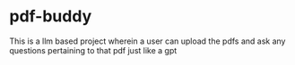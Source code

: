 # pdf-buddy

This is a llm based project wherein a user can upload the pdfs and ask any questions pertaining to that pdf just like a gpt
